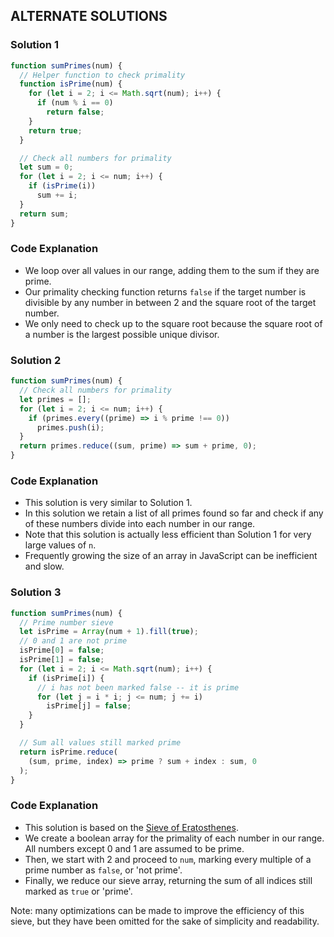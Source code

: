 ## ALTERNATE SOLUTIONS

### Solution 1
```js
function sumPrimes(num) {
  // Helper function to check primality
  function isPrime(num) {
    for (let i = 2; i <= Math.sqrt(num); i++) {
      if (num % i == 0)
        return false;
    }
    return true;
  }

  // Check all numbers for primality
  let sum = 0;
  for (let i = 2; i <= num; i++) {
    if (isPrime(i))
      sum += i;
  }
  return sum;
}
```

### Code Explanation
- We loop over all values in our range, adding them to the sum if they are prime.
- Our primality checking function returns `false` if the target number is divisible by any number in between 2 and the square root of the target number.
- We only need to check up to the square root because the square root of a number is the largest possible unique divisor.

### Solution 2
```js
function sumPrimes(num) {
  // Check all numbers for primality
  let primes = [];
  for (let i = 2; i <= num; i++) {
    if (primes.every((prime) => i % prime !== 0))
      primes.push(i);
  }
  return primes.reduce((sum, prime) => sum + prime, 0);
}
```

### Code Explanation
- This solution is very similar to Solution 1.
- In this solution we retain a list of all primes found so far and check if any of these numbers divide into each number in our range.
- Note that this solution is actually less efficient than Solution 1 for very large values of `n`.
- Frequently growing the size of an array in JavaScript can be inefficient and slow.

### Solution 3
```js
function sumPrimes(num) {
  // Prime number sieve
  let isPrime = Array(num + 1).fill(true);
  // 0 and 1 are not prime
  isPrime[0] = false;
  isPrime[1] = false;
  for (let i = 2; i <= Math.sqrt(num); i++) {
    if (isPrime[i]) {
      // i has not been marked false -- it is prime
      for (let j = i * i; j <= num; j += i)
        isPrime[j] = false;
    }
  }

  // Sum all values still marked prime
  return isPrime.reduce(
    (sum, prime, index) => prime ? sum + index : sum, 0
  );
}
```

### Code Explanation
- This solution is based on the [Sieve of Eratosthenes](https://en.wikipedia.org/wiki/Sieve_of_Eratosthenes).
- We create a boolean array for the primality of each number in our range.  All numbers except 0 and 1 are assumed to be prime.
- Then, we start with 2 and proceed to `num`, marking every multiple of a prime number as `false`, or 'not prime'.
- Finally, we reduce our sieve array, returning the sum of all indices still marked as `true` or 'prime'.

Note: many optimizations can be made to improve the efficiency of this sieve, but they have been omitted for the sake of simplicity and readability.

